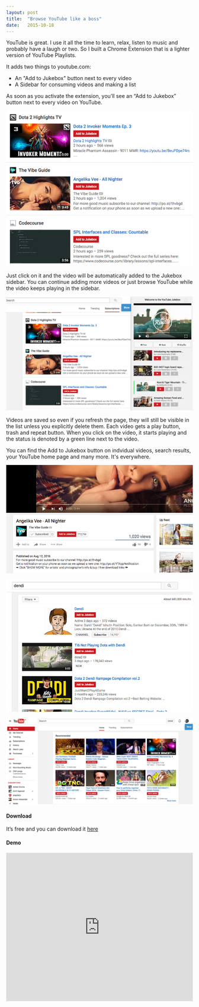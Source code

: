 ```yaml
---
layout: post
title:  "Browse YouTube like a boss"
date:   2015-10-18
---
```


YouTube is great. I use it all the time to learn, relax, listen to music and probably have a laugh or two. So I built a Chrome Extension that is a lighter version of YouTube Playlists.

It adds two things to youtube.com:

* An "Add to Jukebox" button next to every video
* A Sidebar for consuming videos and making a list

As soon as you activate the extension, you’ll see an “Add to Jukebox” button next to every video on YouTube.

![Add to Jukebox Button](/img/blog/chrome-extension-youtube-jukebox/yt-jukebox-1.png)

Just click on it and the video will be automatically added to the Jukebox sidebar. You can continue adding more videos or just browse YouTube while the video keeps playing in the sidebar.

![YouTube Jukebox Sidebar](/img/blog/chrome-extension-youtube-jukebox/yt-jukebox-2.png)

Videos are saved so even if you refresh the page, they will still be visible in the list unless you explicitly delete them. Each video gets a play button, trash and repeat button. When you click on the video, it starts playing and the status is denoted by a green line next to the video.

You can find the Add to Jukebox button on indvidual videos, search results, your YouTube home page and many more. It's everywhere.

![YouTube Jukebox Single Video](/img/blog/chrome-extension-youtube-jukebox/yt-jukebox-3.png)

![YouTube Jukebox Search Results](/img/blog/chrome-extension-youtube-jukebox/yt-jukebox-4.png)

![YouTube Jukebox Home Page](/img/blog/chrome-extension-youtube-jukebox/yt-jukebox-5.png)

#### Download

It’s free and you can download it [here](https://chrome.google.com/webstore/detail/youtube-jukebox/hdncjkfadfcjifpibmgpmcldjdmemkcd?hl=en-US&gl=IN)

#### Demo

<p>
	<iframe width="100%" height="400" src="https://www.youtube.com/embed/wrkE5Aci5CI?rel=0&amp;showinfo=0" frameborder="0" allowfullscreen></iframe>
</p>
